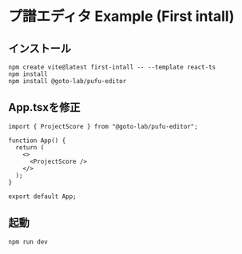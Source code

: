 # プ譜エディタ Example (First intall)

## インストール

```
npm create vite@latest first-intall -- --template react-ts
npm install
npm install @goto-lab/pufu-editor
```

## App.tsxを修正

```
import { ProjectScore } from "@goto-lab/pufu-editor";

function App() {
  return (
    <>
      <ProjectScore />
    </>
  );
}

export default App;
```

## 起動

```
npm run dev
```
